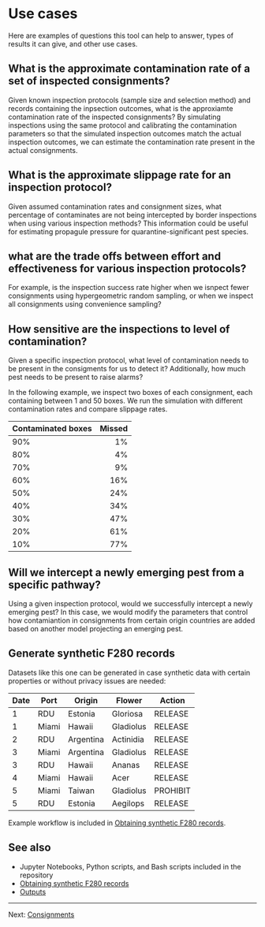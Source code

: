 # Use cases

Here are examples of questions this tool can help to answer,
types of results it can give, and other use cases.

## What is the approximate contamination rate of a set of inspected consignments?

Given known inspection protocols (sample size and selection method) and
records containing the inpsection outcomes, what is the approxiamte
contamination rate of the inspected consignments? By simulating
inspections using the same protocol and calibrating the contamination
parameters so that the simulated inspection outcomes match the actual
inspection outcomes, we can estimate the contamination rate present
in the actual consignments.

## What is the approximate slippage rate for an inspection protocol?

Given assumed contamination rates and consignment sizes, what percentage
of contaminates are not being intercepted by border inspections when using
various inspection methods? This information could be useful for estimating
propagule pressure for quarantine-significant pest species.

## what are the trade offs between effort and effectiveness for various inspection protocols?

For example, is the inspection success rate higher when we isnpect fewer
consignments using hypergeometric random sampling, or when we inspect
all consignments using convenience sampling?

## How sensitive are the inspections to level of contamination?

Given a specific inspection protocol, what level of contamination
needs to be present in the consigments for us to detect it? Additionally,
how much pest needs to be present to raise alarms?

In the following example, we inspect two boxes of each consignment,
each containing between 1 and 50 boxes. We run the simulation with
different contamination rates and compare slippage rates.

| Contaminated boxes | Missed |
| ------------------ | -----: |
| 90%                |     1% |
| 80%                |     4% |
| 70%                |     9% |
| 60%                |    16% |
| 50%                |    24% |
| 40%                |    34% |
| 30%                |    47% |
| 20%                |    61% |
| 10%                |    77% |

## Will we intercept a newly emerging pest from a specific pathway?

Using a given inspection protocol, would we successfully intercept
a newly emerging pest? In this case, we would modify the parameters
that control how contamiantion in consignments from certain origin
countries are added based on another model projecting an emerging pest.

## Generate synthetic F280 records

Datasets like this one can be generated in case synthetic data with certain
properties or without privacy issues are needed:

| Date | Port  | Origin    | Flower    | Action   |
| ---- | ----- | --------- | --------- | -------- |
| 1    | RDU   | Estonia   | Gloriosa  | RELEASE  |
| 1    | Miami | Hawaii    | Gladiolus | RELEASE  |
| 2    | RDU   | Argentina | Actinidia | RELEASE  |
| 3    | Miami | Argentina | Gladiolus | RELEASE  |
| 3    | RDU   | Hawaii    | Ananas    | RELEASE  |
| 4    | Miami | Hawaii    | Acer      | RELEASE  |
| 5    | Miami | Taiwan    | Gladiolus | PROHIBIT |
| 5    | RDU   | Estonia   | Aegilops  | RELEASE  |

Example workflow is included in [Obtaining synthetic F280 records](synthetic_f280.md).

## See also

- Jupyter Notebooks, Python scripts, and Bash scripts included in the repository
- [Obtaining synthetic F280 records](synthetic_f280.md)
- [Outputs](outputs.md)

---

Next: [Consignments](consignments.md)
